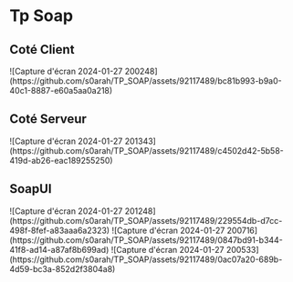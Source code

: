 <h1>Tp Soap</h1>
<h2>Coté Client</h2>
![Capture d'écran 2024-01-27 200248](https://github.com/s0arah/TP_SOAP/assets/92117489/bc81b993-b9a0-40c1-8887-e60a5aa0a218)
<h2>Coté Serveur </h2>
![Capture d'écran 2024-01-27 201343](https://github.com/s0arah/TP_SOAP/assets/92117489/c4502d42-5b58-419d-ab26-eac189255250)
<h2>SoapUI</h2>
![Capture d'écran 2024-01-27 201248](https://github.com/s0arah/TP_SOAP/assets/92117489/229554db-d7cc-498f-8fef-a83aaa6a2323)
![Capture d'écran 2024-01-27 200716](https://github.com/s0arah/TP_SOAP/assets/92117489/0847bd91-b344-41f8-ad14-a87af8b699ad)
![Capture d'écran 2024-01-27 200533](https://github.com/s0arah/TP_SOAP/assets/92117489/0ac07a20-689b-4d59-bc3a-852d2f3804a8)
